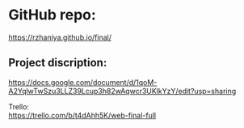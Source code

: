 GitHub repo:      
===============
https://rzhaniya.github.io/final/      



Project discription:     
------------------------
https://docs.google.com/document/d/1qoM-A2YqlwTwSzu3LLZ39Lcup3h82wAqwcr3UKlkYzY/edit?usp=sharing     



Trello:        
https://trello.com/b/t4dAhh5K/web-final-full
